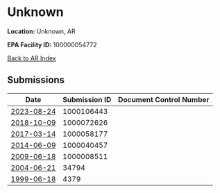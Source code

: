 # Unknown

**Location:** Unknown, AR

**EPA Facility ID:** 100000054772

[Back to AR Index](../../index.md)

## Submissions

| Date | Submission ID | Document Control Number |
|------|--------------|-------------------------|
| [2023-08-24](submissions/1000106443.md) | 1000106443 |  |
| [2018-10-09](submissions/1000072626.md) | 1000072626 |  |
| [2017-03-14](submissions/1000058177.md) | 1000058177 |  |
| [2014-06-09](submissions/1000040457.md) | 1000040457 |  |
| [2009-06-18](submissions/1000008511.md) | 1000008511 |  |
| [2004-06-21](submissions/34794.md) | 34794 |  |
| [1999-06-18](submissions/4379.md) | 4379 |  |
